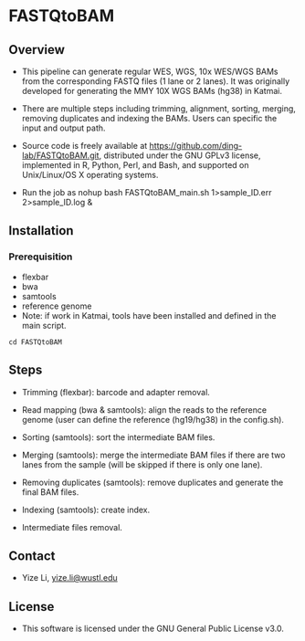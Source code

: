 # FASTQtoBAM

## Overview

* This pipeline can generate regular WES, WGS, 10x WES/WGS BAMs from the corresponding FASTQ files (1 lane or 2 lanes). It was originally developed for generating the MMY 10X WGS BAMs (hg38) in Katmai. 

* There are multiple steps including trimming, alignment, sorting, merging, removing duplicates and indexing the BAMs. Users can specific the input and output path.

* Source code is freely available at https://github.com/ding-lab/FASTQtoBAM.git, distributed under the GNU GPLv3 license, implemented in R, Python, Perl, and Bash, and supported on Unix/Linux/OS X operating systems.

* Run the job as nohup bash FASTQtoBAM_main.sh 1>sample_ID.err 2>sample_ID.log &

## Installation

### Prerequisition
* flexbar
* bwa
* samtools
* reference genome
* Note: if work in Katmai, tools have been installed and defined in the main script.
```git clone https://github.com/ding-lab/FASTQtoBAM.git
cd FASTQtoBAM
```

## Steps

* Trimming (flexbar): barcode and adapter removal.

* Read mapping (bwa & samtools): align the reads to the reference genome (user can define the reference (hg19/hg38) in the config.sh).

* Sorting (samtools): sort the intermediate BAM files.

* Merging (samtools): merge the intermediate BAM files if there are two lanes from the sample (will be skipped if there is only one lane).

* Removing duplicates (samtools): remove duplicates and generate the final BAM files.

* Indexing (samtools): create index.

* Intermediate files removal.

## Contact
* Yize Li, yize.li@wustl.edu

## License
* This software is licensed under the GNU General Public License v3.0.
